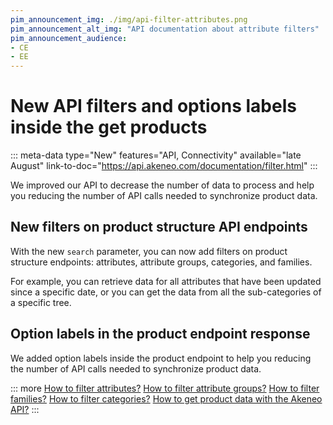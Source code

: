 ```yaml
---
pim_announcement_img: ./img/api-filter-attributes.png
pim_announcement_alt_img: "API documentation about attribute filters"
pim_announcement_audience:
- CE
- EE
---
```


# New API filters and options labels inside the get products
::: meta-data type="New" features="API, Connectivity" available="late August" link-to-doc="https://api.akeneo.com/documentation/filter.html"
:::

We improved our API to decrease the number of data to process and help you reducing the number of API calls needed to synchronize product data.

## New filters on product structure API endpoints
With the new `search` parameter, you can now add filters on product structure endpoints: attributes, attribute groups, categories, and families.

For example, you can retrieve data for all attributes that have been updated since a specific date, or you can get the data from all the sub-categories of a specific tree.

## Option labels in the product endpoint response
We added option labels inside the product endpoint to help you reducing the number of API calls needed to synchronize product data.

::: more
[How to filter attributes?](https://api.akeneo.com/documentation/filter.html#filter-attributes)
[How to filter attribute groups?](https://api.akeneo.com/documentation/filter.html#filter-attribute-groups)
[How to filter families?](https://api.akeneo.com/documentation/filter.html#filter-families)
[How to filter categories?](https://api.akeneo.com/documentation/filter.html#filter-categories)
[How to get product data with the Akeneo API?](https://api.akeneo.com/api-reference.html#get_products)
:::